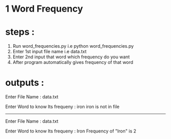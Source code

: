 # 1 Word Frequency
# steps :
  1) Run word_frequencies.py  i.e python word_frequencies.py
  2) Enter 1st input file name i.e data.txt
  3) Enter 2nd input that word which frequency do you want
  4) After program automatically gives frequency of that word
# outputs :
Enter File Name : data.txt

Enter Word to know Its frequeny : iron
iron is not in file
*****************************************
Enter File Name : data.txt

Enter Word to know Its frequeny : Iron
Frequency of "Iron" is 2


